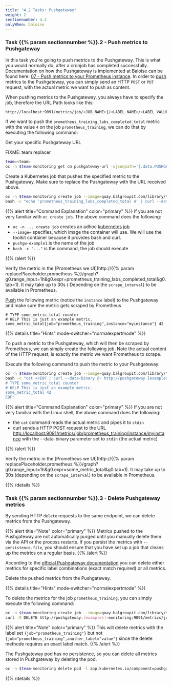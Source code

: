 ```yaml
---
title: "4.2 Tasks: Pushgateway"
weight: 2
sectionnumber: 4.2
onlyWhen: baloise
---
```


### Task {{% param sectionnumber %}}.2 - Push metrics to Pushgateway

In this task you're going to push metrics to the Pushgateway. This is what you would normally do, after a cronjob has completed successfully.
Documentation on how the Pushgateway is implemented at Baloise can be found here: [07 - Push metrics to your Prometheus instance](https://confluence.baloisenet.com/atlassian/display/BALMATE/07+-+Push+metrics+to+your+Prometheus+instance).
In order to [push](https://github.com/prometheus/pushgateway/blob/master/README.md#command-line) metrics to the Pushgateway, you can simply send an HTTP `POST` or `PUT` request, with the actual metric we want to push as content.

When pushing metrics to the Pushgateway, you always have to specify the job, therefore the URL Path looks like this:

```bash
http://localhost:9091/metrics/job/<JOB_NAME>{/<LABEL_NAME>/<LABEL_VALUE>}
```

If we want to push the `prometheus_training_labs_completed_total` metric with the value `4` on the job `prometheus_training`, we can do that by executing the following command:

Get your specific Pushgateway URL

FIXME: team replacer

```bash
team=<team>
oc -n $team-monitoring get cm pushgateway-url -ojsonpath='{.data.PUSHGATEWAY_URL}'
```

Create a Kubernetes job that pushes the specified metric to the Pushgateway. Make sure to replace the Pushgateway with the URL received above.

```bash
oc -n $team-monitoring create job --image=quay.balgroupit.com/library/toolkit:ubuntu-20.04 pushgw-example1 -- \
bash -c "echo 'prometheus_training_labs_completed_total 4' | curl --data-binary @- http://pushgateway.<team>-monitoring:9091/metrics/job/prometheus_training"
```

{{% alert title="Command Explanation" color="primary" %}}
If you are not very familiar with `oc create job`. The above command does the following:

* `oc -n ... create job` creates an adhoc [kubernetes job](https://kubernetes.io/docs/concepts/workloads/controllers/job/)
* `--image=` specifies, which image the container will use. We will use the toolkit container because it provides bash and curl.
* `pushgw-example1` is the name of the job
* `bash -c "..."` is the command, the job should execute

{{% /alert %}}

Verify the metric in the [Prometheus we UI](http://{{% param replacePlaceholder.prometheus %}}/graph?g0.range_input=1h&g0.expr=prometheus_training_labs_completed_total&g0.tab=1). It may take up to 30s ( Depending on the `scrape_interval`) to be available in Prometheus.

[Push](https://github.com/prometheus/pushgateway/blob/master/README.md#command-line) the following metric (notice the `instance` label) to the Pushgateway and make sure the metric gets scraped by Prometheus

```promql
# TYPE some_metric_total counter
# HELP This is just an example metric.
some_metric_total{job="prometheus_training",instance="myinstance"} 42
```

{{% details title="Hints" mode-switcher="normalexpertmode" %}}

To push a metric to the Pushgateway, which will then be scraped by Prometheus, we can simply create the following job. Note the actual content of the HTTP request, is exactly the metric we want Prometheus to scrape.

Execute the following command to push the metric to your Pushgateway:

```bash
oc -n $team-monitoring create job --image=quay.balgroupit.com/library/toolkit:ubuntu-20.04 pushgw-example2 -- \
bash -c "cat <<EOF | curl --data-binary @- http://pushgateway.[examples]-monitoring:9091/metrics/job/prometheus_training/instance/myinstance
# TYPE some_metric_total counter
# HELP This is just an example metric.
some_metric_total 42
EOF"
```

{{% alert title="Command Explanation" color="primary" %}}
If you are not very familiar with the Linux shell, the above command does the following:

* the `cat` command reads the actual metric and pipes it to `stdin`
* curl sends a HTTP POST request to the URL <http://localhost:9091/metrics/job/prometheus_training/instance/myinstance> with the --data-binary parameter set to `stdin` (the actual metric)

{{% /alert %}}

Verify the metric in the [Prometheus we UI](http://{{% param replacePlaceholder.prometheus %}}/graph?g0.range_input=1h&g0.expr=some_metric_total&g0.tab=1). It may take up to 30s (depending on the `scrape_interval`) to be available in Prometheus.

{{% /details %}}

### Task {{% param sectionnumber %}}.3 - Delete Pushgateway metrics

By sending HTTP `delete` requests to the same endpoint, we can delete metrics from the Pushgateway.

{{% alert title="Note" color="primary" %}}
Metrics pushed to the Pushgateway are not automatically purged until you manually delete them via the API or the process restarts. If you persist the metrics with `--persistence.file`, you should ensure that you have set up a job that cleans up the metrics on a regular basis.
{{% /alert %}}

According to the [official Pushgateway documentation](https://github.com/prometheus/pushgateway/blob/master/README.md#command-line) you can delete either metrics for specific label combinations (exact match required) or all metrics.

Delete the pushed metrics from the Pushgateway.

{{% details title="Hints" mode-switcher="normalexpertmode" %}}

To delete the metrics for the job `prometheus_training`, you can simply execute the following command:

```bash
oc -n $team-monitoring create job --image=quay.balgroupit.com/library/toolkit:ubuntu-20.04 pushgw-delete -- \
curl -X DELETE http://pushgateway.[examples]-monitoring:9091/metrics/job/prometheus_training
```

{{% alert title="Note" color="primary" %}}
This will delete metrics with the label set `{job="prometheus_training"}` but not `{job="prometheus_training",another_label="value"}` since the delete methode requires an exact label match.
{{% /alert %}}

The Pushgateway pod has no persistence, so you can delete all metrics stored in Pushgateway by deleting the pod.

```bash
oc -n $team-monitoring delete pod -l app.kubernetes.io/component=pushgateway
```

{{% /details %}}

